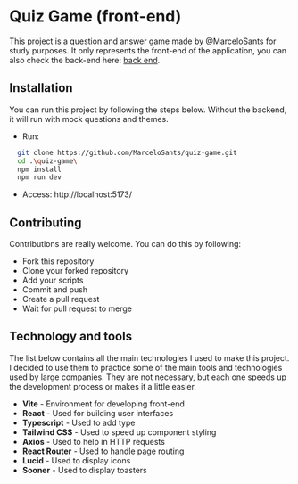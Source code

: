 # Quiz Game (front-end)

This project is a question and answer game made by @MarceloSants for study purposes. It only represents the front-end of the application, you can also check the back-end here: [back end](https://github.com/MarceloSants/quiz-game-backend).

## Installation

You can run this project by following the steps below. Without the backend, it will run with mock questions and themes.

- Run:

```bash
  git clone https://github.com/MarceloSants/quiz-game.git
  cd .\quiz-game\
  npm install
  npm run dev
```

- Access:
  http://localhost:5173/

## Contributing

Contributions are really welcome. You can do this by following:

- Fork this repository
- Clone your forked repository
- Add your scripts
- Commit and push
- Create a pull request
- Wait for pull request to merge

## Technology and tools

The list below contains all the main technologies I used to make this project. I decided to use them to practice some of the main tools and technologies used by large companies. They are not necessary, but each one speeds up the development process or makes it a little easier.

- <b>Vite</b> - Environment for developing front-end
- <b>React</b> - Used for building user interfaces
- <b>Typescript</b> - Used to add type
- <b>Tailwind CSS</b> - Used to speed up component styling
- <b>Axios</b> - Used to help in HTTP requests
- <b>React Router</b> - Used to handle page routing
- <b>Lucid</b> - Used to display icons
- <b>Sooner</b> - Used to display toasters
